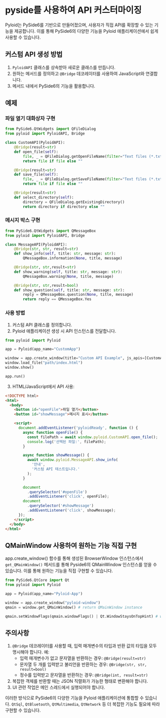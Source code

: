 # pyside를 사용하여 API 커스터마이징

Pyloid는 PySide6를 기반으로 만들어졌으며, 사용자가 직접 API를 확장할 수 있는 기능을 제공합니다. 이를 통해 PySide6의 다양한 기능을 Pyloid 애플리케이션에서 쉽게 사용할 수 있습니다.

## 커스텀 API 생성 방법

1. `PyloidAPI` 클래스를 상속받아 새로운 클래스를 만듭니다.
2. 원하는 메서드를 정의하고 `@Bridge` 데코레이터를 사용하여 JavaScript와 연결합니다.
3. 메서드 내에서 PySide6의 기능을 활용합니다.

## 예제

### 파일 열기 대화상자 구현

```python
from PySide6.QtWidgets import QFileDialog
from pyloid import PyloidAPI, Bridge

class CustomAPI(PyloidAPI):
    @Bridge(result=str)
    def open_file(self):
        file, _ = QFileDialog.getOpenFileName(filter="Text files (*.txt)")
        return file if file else ""

    @Bridge(result=str)
    def save_file(self):
        file, _ = QFileDialog.getSaveFileName(filter="Text files (*.txt)")
        return file if file else ""

    @Bridge(result=str)
    def select_directory(self):
        directory = QFileDialog.getExistingDirectory()
        return directory if directory else ""
```

### 메시지 박스 구현

```python
from PySide6.QtWidgets import QMessageBox
from pyloid import PyloidAPI, Bridge

class MessageAPI(PyloidAPI):
    @Bridge(str, str, result=str)
    def show_info(self, title: str, message: str):
        QMessageBox.information(None, title, message)

    @Bridge(str, str,result=str)
    def show_warning(self, title: str, message: str):
        QMessageBox.warning(None, title, message)

    @Bridge(str, str,result=bool)
    def show_question(self, title: str, message: str):
        reply = QMessageBox.question(None, title, message)
        return reply == QMessageBox.Yes
```

### 사용 방법

1. 커스텀 API 클래스를 정의합니다.
2. Pyloid 애플리케이션 생성 시 API 인스턴스를 전달합니다.

```python
from pyloid import Pyloid

app = Pyloid(app_name="CustomApp")

window = app.create_window(title="Custom API Example", js_apis=[CustomAPI(), MessageAPI()])
window.load_file("path/index.html")
window.show()

app.run()
```

3. HTML/JavaScript에서 API 사용:

```html
<!DOCTYPE html>
<html>
  <body>
    <button id="openFile">파일 열기</button>
    <button id="showMessage">메시지 표시</button>

    <script>
      document.addEventListener('pyloidReady', function () {
        async function openFile() {
          const filePath = await window.pyloid.CustomAPI.open_file();
          console.log('선택된 파일:', filePath);
        }

        async function showMessage() {
          await window.pyloid.MessageAPI.show_info(
            '안내',
            '커스텀 API 테스트입니다.'
          );
        }

        document
          .querySelector('#openFile')
          .addEventListener('click', openFile);
        document
          .querySelector('#showMessage')
          .addEventListener('click', showMessage);
      });
    </script>
  </body>
</html>
```

## QMainWindow 사용하여 원하는 기능 직접 구현

app.create_window() 함수를 통해 생성된 BrowserWindow 인스턴스에서 `get_QMainWindow()` 메서드를 통해 Pyside6의 QMainWindow 인스턴스를 얻을 수 있습니다. 이를 통해 원하는 기능을 직접 구현할 수 있습니다.

```python
from PySide6.QtCore import Qt
from pyloid import Pyloid

app = Pyloid(app_name="Pyloid-App")

window = app.create_window("pyloid-window")
qmain = window.get_QMainWindow() # return QMainWindow instance

qmain.setWindowFlags(qmain.windowFlags() | Qt.WindowStaysOnTopHint) # window stays on top
```

## 주의사항

1. `@Bridge` 데코레이터를 사용할 때, 입력 매개변수의 타입과 반환 값의 타입을 모두 명시해야 합니다. 예:
   - 입력 매개변수가 없고 문자열을 반환하는 경우: `@Bridge(result=str)`
   - 문자열 두 개를 입력받고 불리언을 반환하는 경우: `@Bridge(str, str, result=bool)`
   - 정수를 입력받고 문자열을 반환하는 경우: `@Bridge(int, result=str)`
2. 복잡한 객체를 반환할 때는 JSON 직렬화가 가능한 형태로 변환해야 합니다.
3. UI 관련 작업은 메인 스레드에서 실행되어야 합니다.

이러한 방식으로 PySide6의 다양한 기능을 Pyloid 애플리케이션에 통합할 수 있습니다. `QtSql`, `QtBluetooth`, `QtMultimedia`, `QtNetwork` 등 더 복잡한 기능도 필요에 따라 구현할 수 있습니다.
